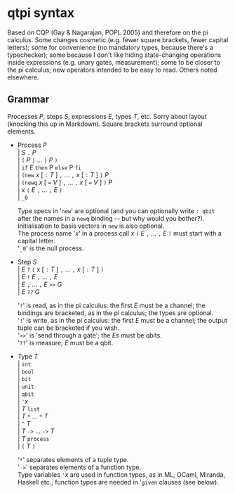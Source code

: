 # qtpi syntax

Based on CQP (Gay & Nagarajan, POPL 2005) and therefore on the pi calculus. Some changes cosmetic (e.g. fewer square brackets, fewer capital letters); some for convenience (no mandatory types, because there's a typechecker); some because I don't like hiding state-changing operations inside expressions (e.g. unary gates, measurement); some to be closer to the pi calculus; new operators intended to be easy to read. Others noted elsewhere.

## Grammar 

Processes *P*, steps *S*, expressions *E*, types *T*, etc. Sorry about layout (knocking this up in Markdown). Square brackets surround optional elements.

* Process *P*  
| *S* ``.`` *P*   
| ``(`` *P* ``|`` ... ``|`` *P* ``)``  
| ``if`` *E* ``then`` P ``else`` P ``fi``  
| ``(new`` *x* [ ``:`` *T* ] ``,``  ... ``,`` *x* [ ``:`` *T* ] ``)`` *P*   
| ``(newq`` *x* [ ``=`` *V* ] ``,``  ... ``,`` *x* [ ``=`` *V* ] ``)`` *P*  
| *x* ``(`` *E*  ``,``  ... ``,`` *E*  ``)``  
| ``_0``

  Type specs in '``new``' are optional (and you can optionally write ``: qbit`` after the names in a ``newq`` binding -- but why would you bother?).  
  Initialisation to basis vectors in ``new``  is also optional.  
  The process name '*x*' in a process call *x* ``(`` *E*  ``,``  ... ``,`` *E*  ``)`` must start with a capital letter.  
  '``_0``' is the null process.
  
* Step *S*  
| *E* ``?`` ``(`` x [ ``:`` *T* ] ``,``  ... ``,`` *x* [ ``:`` *T* ] ``)``    
| *E* ``!`` *E* ``,``  ... ``,`` *E*   
| *E*  ``,``  ... ``,`` *E* ``>>`` *G*   
| *E* ``??`` *G*    

  '``?``' is read, as in the pi calculus: the first *E* must be a channel; the bindings are bracketed, as in the pi calculus; the types are optional.  
  '``!``' is write, as in the pi calculus: the first *E* must be a channel; the output tuple can be bracketed if you wish.  
  '``>>``' is 'send through a gate'; the *E*s must be qbits.  
  '``??``' is measure; *E* must be a qbit.
  
* Type *T*  
| ``int``  
| ``bool``  
| ``bit``  
| ``unit``  
| ``qbit``  
| ``'``*x*  
| *T* ``list``  
| *T* ``*`` ... ``*`` *T*  
| ``^`` *T*  
| *T* ``->`` ... ``->`` *T*  
| *T* ``process``  
| ``(`` *T* ``)``  

  '``*``' separates elements of a tuple type.   
  '``->``' separates elements of a function type.   
  Type variables ``'``*x* are used in function types, as in ML, OCaml, Miranda, Haskell etc.; function types are needed in '``given``  clauses (see below).



